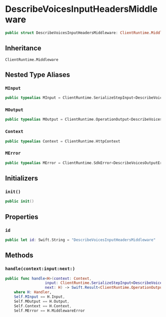 # DescribeVoicesInputHeadersMiddleware

``` swift
public struct DescribeVoicesInputHeadersMiddleware: ClientRuntime.Middleware 
```

## Inheritance

`ClientRuntime.Middleware`

## Nested Type Aliases

### `MInput`

``` swift
public typealias MInput = ClientRuntime.SerializeStepInput<DescribeVoicesInput>
```

### `MOutput`

``` swift
public typealias MOutput = ClientRuntime.OperationOutput<DescribeVoicesOutputResponse>
```

### `Context`

``` swift
public typealias Context = ClientRuntime.HttpContext
```

### `MError`

``` swift
public typealias MError = ClientRuntime.SdkError<DescribeVoicesOutputError>
```

## Initializers

### `init()`

``` swift
public init() 
```

## Properties

### `id`

``` swift
public let id: Swift.String = "DescribeVoicesInputHeadersMiddleware"
```

## Methods

### `handle(context:input:next:)`

``` swift
public func handle<H>(context: Context,
                  input: ClientRuntime.SerializeStepInput<DescribeVoicesInput>,
                  next: H) -> Swift.Result<ClientRuntime.OperationOutput<DescribeVoicesOutputResponse>, MError>
    where H: Handler,
    Self.MInput == H.Input,
    Self.MOutput == H.Output,
    Self.Context == H.Context,
    Self.MError == H.MiddlewareError
```
